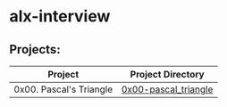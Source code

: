 # alx-interview
## Projects:
| Project | Project Directory |
|---------|-------------------|
| 0x00. Pascal's Triangle | [0x00-pascal_triangle](https://github.com/deelykos/alx-interview/tree/master/0x00-pascal_triangle) |
